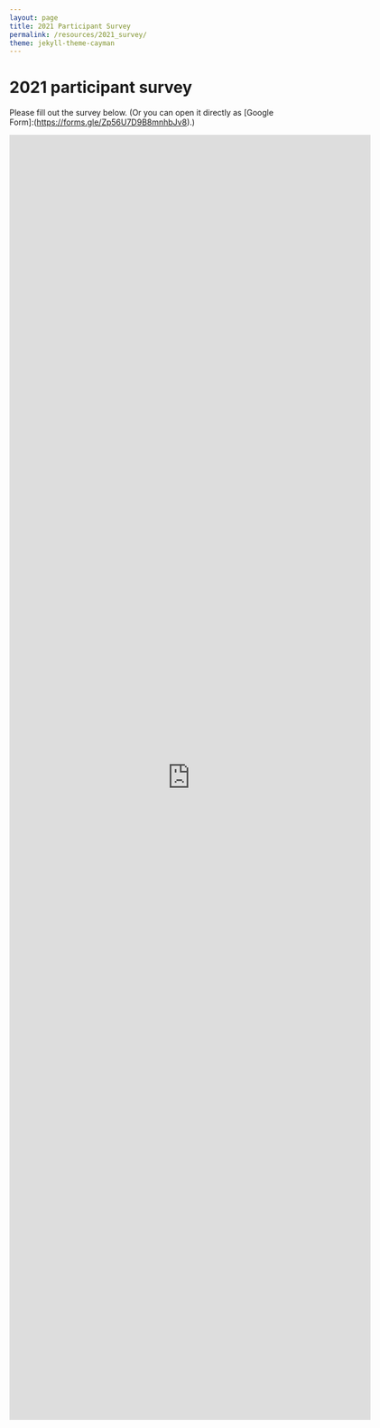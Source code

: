 ```yaml
---
layout: page
title: 2021 Participant Survey
permalink: /resources/2021_survey/
theme: jekyll-theme-cayman
---
```


# 2021 participant survey

Please fill out the survey below. (Or you can open it directly as [Google Form]:(https://forms.gle/Zp56U7D9B8mnhbJv8).)

<iframe src="https://docs.google.com/forms/d/e/1FAIpQLSeP9Q6vIvUQ-WhWGpYMWmYk1juVHbIQ1_GhKbd0k1n_EZMzBQ/viewform?embedded=true" width="640" height="2275" frameborder="0" marginheight="0" marginwidth="0">Loading…</iframe>

